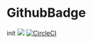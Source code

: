 # GithubBadge
init
[![](https://jitpack.io/v/Iapa/GithubBadge.svg)](https://jitpack.io/#Iapa/GithubBadge)
[![CircleCI](https://circleci.com/gh/Iapa/GithubBadge.svg?style=svg)](https://circleci.com/gh/Iapa/GithubBadge)